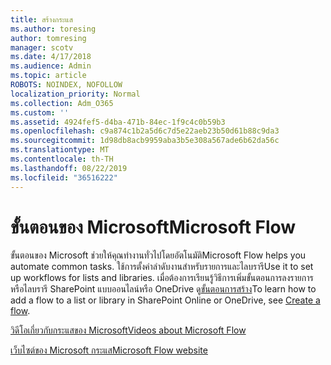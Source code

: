 ```yaml
---
title: สร้างกระแส
ms.author: toresing
author: tomresing
manager: scotv
ms.date: 4/17/2018
ms.audience: Admin
ms.topic: article
ROBOTS: NOINDEX, NOFOLLOW
localization_priority: Normal
ms.collection: Adm_O365
ms.custom: ''
ms.assetid: 4924fef5-d4ba-471b-84ec-1f9c4c0b59b3
ms.openlocfilehash: c9a874c1b2a5d6c7d5e22aeb23b50d61b88c9da3
ms.sourcegitcommit: 1d98db8acb9959aba3b5e308a567ade6b62da56c
ms.translationtype: MT
ms.contentlocale: th-TH
ms.lasthandoff: 08/22/2019
ms.locfileid: "36516222"
---
```

# <a name="microsoft-flow"></a><span data-ttu-id="cfbf1-102">ขั้นตอนของ Microsoft</span><span class="sxs-lookup"><span data-stu-id="cfbf1-102">Microsoft Flow</span></span>

<span data-ttu-id="cfbf1-103">ขั้นตอนของ Microsoft ช่วยให้คุณทำงานทั่วไปโดยอัตโนมัติ</span><span class="sxs-lookup"><span data-stu-id="cfbf1-103">Microsoft Flow helps you automate common tasks.</span></span> <span data-ttu-id="cfbf1-104">ใช้การตั้งค่าลำดับงานสำหรับรายการและไลบรารี</span><span class="sxs-lookup"><span data-stu-id="cfbf1-104">Use it to set up workflows for lists and libraries.</span></span> <span data-ttu-id="cfbf1-105">เมื่อต้องการเรียนรู้วิธีการเพิ่มขั้นตอนการลงรายการหรือไลบรารี SharePoint แบบออนไลน์หรือ OneDrive ดู[ขั้นตอนการสร้าง](https://go.microsoft.com/fwlink/?linkid=869408)</span><span class="sxs-lookup"><span data-stu-id="cfbf1-105">To learn how to add a flow to a list or library in SharePoint Online or OneDrive, see [Create a flow](https://go.microsoft.com/fwlink/?linkid=869408).</span></span>
  
[<span data-ttu-id="cfbf1-106">วิดีโอเกี่ยวกับกระแสของ Microsoft</span><span class="sxs-lookup"><span data-stu-id="cfbf1-106">Videos about Microsoft Flow</span></span>](https://go.microsoft.com/fwlink/?linkid=864641)
  
[<span data-ttu-id="cfbf1-107">เว็บไซต์ของ Microsoft กระแส</span><span class="sxs-lookup"><span data-stu-id="cfbf1-107">Microsoft Flow website</span></span>](https://go.microsoft.com/fwlink/?linkid=864642)
  

